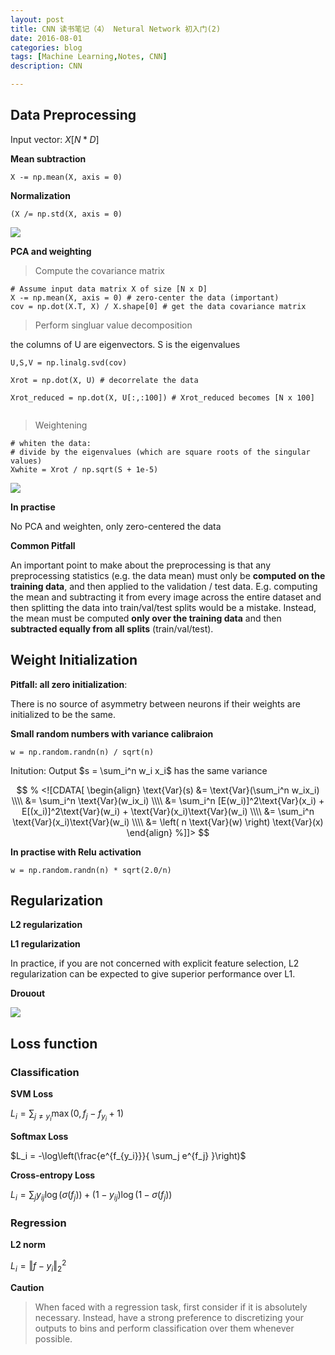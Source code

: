 ```yaml
---
layout: post
title: CNN 读书笔记（4） Netural Network 初入门(2)
date: 2016-08-01
categories: blog
tags: [Machine Learning,Notes, CNN]
description: CNN

---
```




## Data Preprocessing

Input vector: $X [ N * D ]$

**Mean subtraction**

```
X -= np.mean(X, axis = 0)
```

**Normalization**

```
(X /= np.std(X, axis = 0)
```

![](http://cs231n.github.io/assets/nn2/prepro1.jpeg)


**PCA and weighting**

> Compute the covariance matrix

```
# Assume input data matrix X of size [N x D]
X -= np.mean(X, axis = 0) # zero-center the data (important)
cov = np.dot(X.T, X) / X.shape[0] # get the data covariance matrix

```

> Perform singluar value decomposition

the columns of U are eigenvectors. S is the eigenvalues

```
U,S,V = np.linalg.svd(cov)

Xrot = np.dot(X, U) # decorrelate the data

Xrot_reduced = np.dot(X, U[:,:100]) # Xrot_reduced becomes [N x 100]


```
> Weightening


```
# whiten the data:
# divide by the eigenvalues (which are square roots of the singular values)
Xwhite = Xrot / np.sqrt(S + 1e-5)

```

![](http://cs231n.github.io/assets/nn2/prepro2.jpeg)



**In practise**

No PCA and weighten, only zero-centered the data

**Common Pitfall**

An important point to make about the preprocessing is that any preprocessing statistics (e.g. the data mean) must only be **computed on the training data**, and then applied to the validation / test data. E.g. computing the mean and subtracting it from every image across the entire dataset and then splitting the data into train/val/test splits would be a mistake. Instead, the mean must be computed **only over the training data** and then **subtracted equally from all splits** (train/val/test).


## Weight Initialization

**Pitfall: all zero initialization**:

There is no source of asymmetry between neurons if their weights are initialized to be the same.

**Small random numbers with variance calibraion**

```
w = np.random.randn(n) / sqrt(n)
```

Initution: Output $s = \sum_i^n w_i x_i$ has the same variance

$$
% <![CDATA[
\begin{align}
\text{Var}(s) &= \text{Var}(\sum_i^n w_ix_i) \\\\
&= \sum_i^n \text{Var}(w_ix_i) \\\\
&= \sum_i^n [E(w_i)]^2\text{Var}(x_i) + E[(x_i)]^2\text{Var}(w_i) + \text{Var}(x_i)\text{Var}(w_i) \\\\
&= \sum_i^n \text{Var}(x_i)\text{Var}(w_i) \\\\
&= \left( n \text{Var}(w) \right) \text{Var}(x)
\end{align} %]]>
$$

**In practise with Relu activation**

```
w = np.random.randn(n) * sqrt(2.0/n)
```

## Regularization

**L2 regularization**

**L1 regularization**

In practice, if you are not concerned with explicit feature selection, L2 regularization can be expected to give superior performance over L1.

**Drouout**


![](http://cs231n.github.io/assets/nn2/dropout.jpeg)

## Loss function

### **Classification**

**SVM Loss**

$L_i = \sum_{j\neq y_i} \max(0, f_j - f_{y_i} + 1)$

**Softmax Loss**

$L_i = -\log\left(\frac{e^{f_{y_i}}}{ \sum_j e^{f_j} }\right)$

**Cross-entropy Loss**

$L_i = \sum_j y_{ij} \log(\sigma(f_j)) + (1 - y_{ij}) \log(1 - \sigma(f_j))$

### Regression

**L2 norm**

$L_i = \Vert f - y_i \Vert_2^2$

**Caution**

> When faced with a regression task, first consider if it is absolutely necessary. Instead, have a strong preference to discretizing your outputs to bins and perform classification over them whenever possible.
